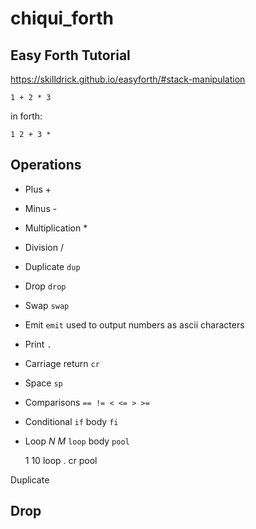 # chiqui_forth

## Easy Forth Tutorial

https://skilldrick.github.io/easyforth/#stack-manipulation

    1 + 2 * 3

in forth:

    1 2 + 3 *

## Operations

+ Plus +
+ Minus -
+ Multiplication *
+ Division /
+ Duplicate `dup`
+ Drop `drop`
+ Swap `swap`
+ Emit `emit` used to output numbers as ascii characters
+ Print `.`
+ Carriage return `cr`
+ Space `sp`
+ Comparisons `== != < <= > >=`
+ Conditional `if` body `fi`
+ Loop _N_ _M_ `loop` body `pool`

    1 10 loop . cr pool




Duplicate

## Drop
